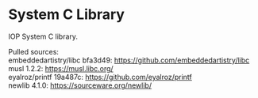 # System C Library

IOP System C library.

Pulled sources:  
embeddedartistry/libc bfa3d49: https://github.com/embeddedartistry/libc  
musl 1.2.2: https://musl.libc.org/  
eyalroz/printf 19a487c: https://github.com/eyalroz/printf  
newlib 4.1.0: https://sourceware.org/newlib/  
